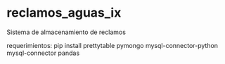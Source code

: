 # reclamos_aguas_ix
Sistema de almacenamiento de reclamos 

requerimientos:
pip install prettytable pymongo mysql-connector-python mysql-connector pandas
